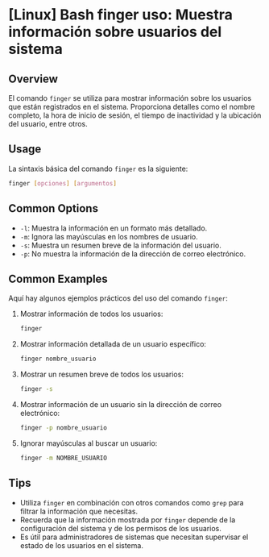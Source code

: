 # [Linux] Bash finger uso: Muestra información sobre usuarios del sistema

## Overview
El comando `finger` se utiliza para mostrar información sobre los usuarios que están registrados en el sistema. Proporciona detalles como el nombre completo, la hora de inicio de sesión, el tiempo de inactividad y la ubicación del usuario, entre otros.

## Usage
La sintaxis básica del comando `finger` es la siguiente:

```bash
finger [opciones] [argumentos]
```

## Common Options
- `-l`: Muestra la información en un formato más detallado.
- `-m`: Ignora las mayúsculas en los nombres de usuario.
- `-s`: Muestra un resumen breve de la información del usuario.
- `-p`: No muestra la información de la dirección de correo electrónico.

## Common Examples
Aquí hay algunos ejemplos prácticos del uso del comando `finger`:

1. Mostrar información de todos los usuarios:
   ```bash
   finger
   ```

2. Mostrar información detallada de un usuario específico:
   ```bash
   finger nombre_usuario
   ```

3. Mostrar un resumen breve de todos los usuarios:
   ```bash
   finger -s
   ```

4. Mostrar información de un usuario sin la dirección de correo electrónico:
   ```bash
   finger -p nombre_usuario
   ```

5. Ignorar mayúsculas al buscar un usuario:
   ```bash
   finger -m NOMBRE_USUARIO
   ```

## Tips
- Utiliza `finger` en combinación con otros comandos como `grep` para filtrar la información que necesitas.
- Recuerda que la información mostrada por `finger` depende de la configuración del sistema y de los permisos de los usuarios.
- Es útil para administradores de sistemas que necesitan supervisar el estado de los usuarios en el sistema.